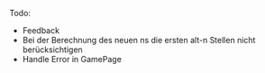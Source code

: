 Todo:
- Feedback
- Bei der Berechnung des neuen ns die ersten alt-n Stellen nicht berücksichtigen
- Handle Error in GamePage
